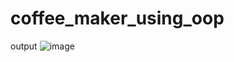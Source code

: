 # coffee_maker_using_oop
output
![image](https://user-images.githubusercontent.com/97338866/233478133-d8a6aeee-3aa7-48b0-a09f-78c7da70f725.png)

